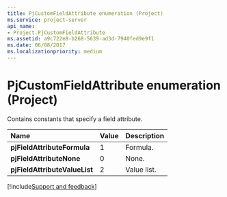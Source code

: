 ```yaml
---
title: PjCustomFieldAttribute enumeration (Project)
ms.service: project-server
api_name:
- Project.PjCustomFieldAttribute
ms.assetid: a9c722e8-b268-5639-ad3d-7940fed9e9f1
ms.date: 06/08/2017
ms.localizationpriority: medium
---
```



# PjCustomFieldAttribute enumeration (Project)

Contains constants that specify a field attribute.



|Name|Value|Description|
|:-----|:-----|:-----|
|**pjFieldAttributeFormula**|1|Formula.|
|**pjFieldAttributeNone**|0|None.|
|**pjFieldAttributeValueList**|2|Value list.|

[!include[Support and feedback](~/includes/feedback-boilerplate.md)]